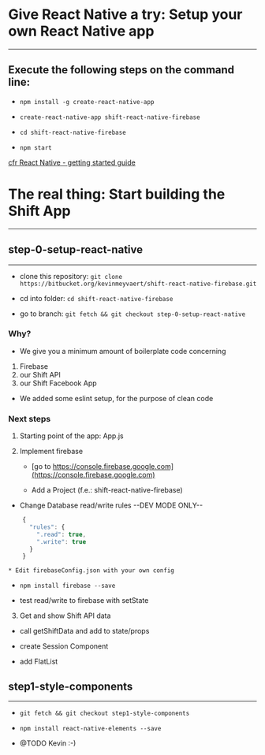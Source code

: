 # Give React Native a try: Setup your own React Native app
--------

## Execute the following steps on the command line:

* `npm install -g create-react-native-app`

* `create-react-native-app shift-react-native-firebase`

* `cd shift-react-native-firebase`

* `npm start`

[cfr React Native - getting started guide](http://facebook.github.io/react-native/docs/getting-started.html)


# The real thing: Start building the Shift App
---------
## step-0-setup-react-native
---------

 * clone this repository: `git clone https://bitbucket.org/kevinmeyvaert/shift-react-native-firebase.git`

 * cd into folder: `cd shift-react-native-firebase`

 * go to branch: `git fetch && git checkout step-0-setup-react-native`

### Why?

 * We give you a minimum amount of boilerplate code concerning
 1. Firebase
 2. our Shift API
 3. our Shift Facebook App

 * We added some eslint setup, for the purpose of clean code

### Next steps

 1. Starting point of the app: App.js

 2. Implement firebase

	* [go to https://console.firebase.google.com](https://console.firebase.google.com)

	* Add a Project (f.e.: shift-react-native-firebase)

  * Change Database read/write rules --DEV MODE ONLY--

  ```javascript
      {
        "rules": {
          ".read": true,
          ".write": true
        }
      }
  ```  

	* Edit firebaseConfig.json with your own config

  * `npm install firebase --save`

  * test read/write to firebase with setState

 3. Get and show Shift API data

  * call getShiftData and add to state/props

  * create Session Component

  * add FlatList

## step1-style-components
---------

  * `git fetch && git checkout step1-style-components`

  * `npm install react-native-elements --save`

  * @TODO Kevin :-)
